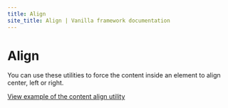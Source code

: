 ```yaml
---
title: Align
site_title: Align | Vanilla framework documentation
---
```


# Align

You can use these utilities to force the content inside an element to align center, left or right.

<a href="https://vanilla-framework.github.io/vanilla-framework/examples/utilities/align/"
    class="js-example">
    View example of the content align utility
</a>